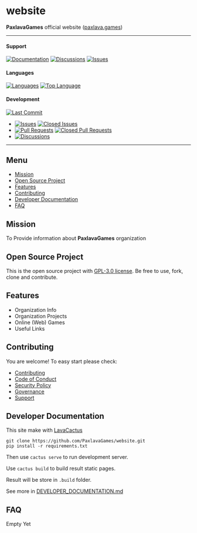 # website

**PaxlavaGames** official website ([paxlava.games](https://paxlava.games))

<hr>

#### Support
[![Documentation](https://img.shields.io/badge/docs-0094FF.svg)][documentation_path]
[![Discussions](https://img.shields.io/badge/discussions-ff0068.svg)](https://github.com/PaxlavaGames/website/discussions/)
[![Issues](https://img.shields.io/badge/issues-11AE13.svg)](https://github.com/PaxlavaGames/website/issues/)

#### Languages
[![Languages](https://img.shields.io/github/languages/count/PaxlavaGames/website)](https://github.com/PaxlavaGames/website)
[![Top Language](https://img.shields.io/github/languages/top/PaxlavaGames/website)](https://github.com/PaxlavaGames/website)

#### Development
[![Last Commit](https://img.shields.io/github/last-commit/PaxlavaGames/website/main
)](https://github.com/PaxlavaGames/website)
- [![Issues](https://img.shields.io/github/issues/PaxlavaGames/website
)](https://github.com/PaxlavaGames/website/issues/)
[![Closed Issues](https://img.shields.io/github/issues-closed/PaxlavaGames/website
)](https://github.com/PaxlavaGames/website/issues/)
- [![Pull Requests](https://img.shields.io/github/issues-pr/PaxlavaGames/website
)](https://github.com/PaxlavaGames/website/pulls)
[![Closed Pull Requests](https://img.shields.io/github/issues-pr-closed-raw/PaxlavaGames/website
)](https://github.com/PaxlavaGames/website/pulls)
- [![Discussions](https://img.shields.io/github/discussions/PaxlavaGames/website
)](https://github.com/PaxlavaGames/website/discussions/)

[//]: # (#### Repository Stats)

[//]: # ([![Stars]&#40;https://img.shields.io/github/stars/PaxlavaGames/website)

[//]: # (&#41;]&#40;https://github.com/PaxlavaGames/website&#41;)

[//]: # ([![Contributors]&#40;https://img.shields.io/github/contributors/PaxlavaGames/website)

[//]: # (&#41;]&#40;https://github.com/PaxlavaGames/websitegraphs/contributors&#41;)

[//]: # ([![Forks]&#40;https://img.shields.io/github/forks/PaxlavaGames/website)

[//]: # (&#41;]&#40;https://github.com/PaxlavaGames/website&#41;)

<hr>

## Menu

- [Mission](#mission)
- [Open Source Project](#open-source-project)
- [Features](#features)
- [Contributing](#contributing)
- [Developer Documentation](#developer-documentation)
- [FAQ](#faq)

## Mission

To Provide information about **PaxlavaGames** organization

## Open Source Project

This is the open source project with [GPL-3.0 license](LICENSE). 
Be free to use, fork, clone and contribute.

## Features

- Organization Info
- Organization Projects
- Online (Web) Games
- Useful Links

## Contributing

You are welcome! To easy start please check:
- [Contributing](CONTRIBUTING.md)
- [Code of Conduct](https://github.com/PaxlavaGames/.github/blob/main/CODE_OF_CONDUCT.md)
- [Security Policy](https://github.com/PaxlavaGames/.github/blob/main/SECURITY.md)
- [Governance](https://github.com/PaxlavaGames/.github/blob/main/GOVERNANCE.md)
- [Support](https://github.com/PaxlavaGames/.github/blob/main/SUPPORT.md)

[documentation_path]: https://github.com/PaxlavaGames/website

## Developer Documentation

This site make with [LavaCactus](https://github.com/quillcraftsman/lavacactus)

    git clone https://github.com/PaxlavaGames/website.git
    pip install -r requirements.txt

Then use `cactus serve` to run development server.

Use `cactus build` to build result static pages.

Result will be store in `.build` folder.

See more in [DEVELOPER_DOCUMENTATION.md](DEVELOPER_DOCUMENTATION.md)

## FAQ

Empty Yet